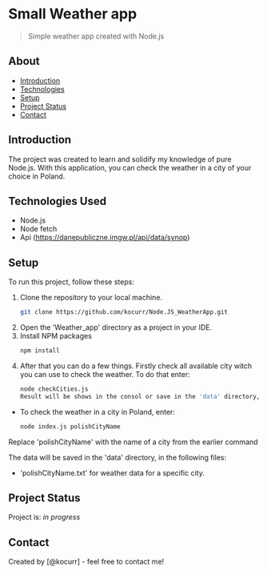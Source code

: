 # Small Weather app

> Simple weather app created with Node.js

## About

* [Introduction](#introduction)
* [Technologies](#technologies-used)
* [Setup](#setup)
* [Project Status](#project-status)
* [Contact](#contact)

## Introduction

The project was created to learn and solidify my knowledge of pure Node.js.
With this application, you can check the weather in a city of your choice in Poland.

## Technologies Used

* Node.js
* Node fetch
* Api (https://danepubliczne.imgw.pl/api/data/synop)

## Setup

To run this project, follow these steps:

1. Clone the repository to your local machine.
    ```sh
   git clone https://github.com/kocurr/Node.JS_WeatherApp.git
2. Open the 'Weather_app' directory as a project in your IDE.
3. Install NPM packages
   ```sh
   npm install
4. After that you can do a few things. Firstly check all available city witch you can use to check the weather. To do that enter:
   ```sh
   node checkCities.js
   Result will be shows in the consol or save in the 'data' directory, in the file - 'availableCities.txt'
* To check the weather in a city in Poland, enter:
   ```sh
  node index.js polishCityName

Replace 'polishCityName' with the name of a city from the earlier command

The data will be saved in the 'data' directory, in the following files:

* 'polishCityName.txt' for weather data for a specific city.

## Project Status

Project is: _in progress_

## Contact

Created by [@kocurr] - feel free to contact me!